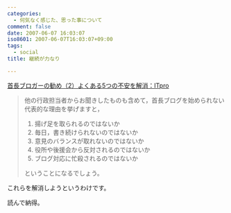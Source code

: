 ```yaml
---
categories:
  - 何気なく感じた、思った事について
comment: false
date: 2007-06-07 16:03:07
iso8601: 2007-06-07T16:03:07+09:00
tags:
  - social
title: 継続が力なり

---
```


<a title="首長ブロガーの勧め（2）よくある5つの不安を解消：ITpro" href="http://itpro.nikkeibp.co.jp/article/Watcher/20070604/273473/">首長ブロガーの勧め（2）よくある5つの不安を解消：ITpro</a>

<blockquote>他の行政担当者からお聞きしたものも含めて，首長ブログを始められない代表的な理由を挙げますと，

1. 揚げ足を取られるのではないか
1. 毎日，書き続けられないのではないか
1. 意見のバランスが取れないのではないか
1. 役所や後援会から反対されるのではないか
1. ブログ対応に忙殺されるのではないか

ということになるでしょう。 </blockquote>

これらを解消しようというわけです。

読んで納得。
